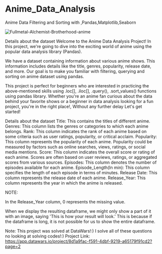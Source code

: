# Anime_Data_Analysis
Anime Data Filtering and Sorting with ,Pandas,Matplotlib,Seaborn

![Fullmetal-Alchemist-Brotherhood-anime](https://github.com/SeldaBayman/Anime_Data_Anlysis/assets/163858720/92f7ca61-3662-4c27-9452-5234548c4f0f)


Details about the dataset
Welcome to the Anime Data Analysis Project! In this project, we're going to dive into the exciting world of anime using the popular data analysis library (Pandas).

We have a dataset containing information about various anime shows. This information includes details like the title, genres, popularity, release date, and more. Our goal is to make you familiar with filtering, querying and sorting on anime dataset using pandas.

This project is perfect for beginners who are interested in practicing the above-mentioned skills using .loc[], .iloc[], .query(), .sort_values() functions using pandas library. Whether you're an anime fan curious about the data behind your favorite shows or a beginner in data analysis looking for a fun project, you're in the right place!, Without any further delay Let's get started!

Details about the dataset
Title: This contains the titles of different anime.
Genres: This column lists the genres or categories to which each anime belongs.
Rank: This column indicates the rank of each anime based on some criteria such as user ratings, popularity, or critical acclaim.
Popularity: This column represents the popularity of each anime. Popularity could be measured by factors such as online searches, views, ratings, or social media mentions.
Score: This column indicates the overall score or rating of each anime. Scores are often based on user reviews, ratings, or aggregated scores from various sources.
Episodes: This column denotes the number of episodes available for each anime.
Episode_Length(In min): This column specifies the length of each episode in terms of minutes.
Release Date: This column represents the release date of each anime.
Release_Year: This column represents the year in which the anime is released.

NOTE:

In the Release_Year column, 0 represents the missing value.

When we display the resulting dataframe, we might only show a part of it with an image, saying 'This is how your result will look.' This is because if the dataframe is long, it is not possible for us to show the entire dataframe.

Note: This project was solved at DataWars!:) I solve all of these questions no looking at solving codes!:)
Project Link: https://app.datawars.io/project/8d1a9fac-f591-4dbf-9219-a65179f91cd2?page=2
